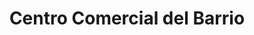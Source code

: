 ---
title: "Centro Comercial del Barrio"
url: /granadilla/centro-comercial-del-barrio/
shop: centro comercial
---